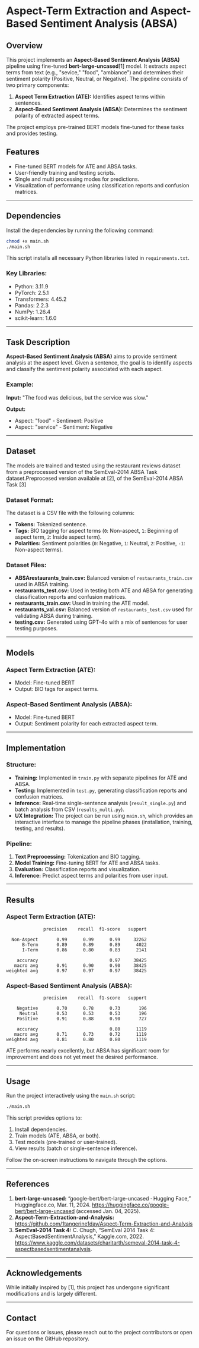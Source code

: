 # Aspect-Term Extraction and Aspect-Based Sentiment Analysis (ABSA)

## Overview
This project implements an **Aspect-Based Sentiment Analysis (ABSA)** pipeline using fine-tuned **bert-large-uncased**[1] model. It extracts aspect terms from text (e.g., "sevice," "food", "ambiance") and determines their sentiment polarity (Positive, Neutral, or Negative). The pipeline consists of two primary components:

1. **Aspect Term Extraction (ATE):** Identifies aspect terms within sentences.
2. **Aspect-Based Sentiment Analysis (ABSA):** Determines the sentiment polarity of extracted aspect terms.

The project employs pre-trained BERT models fine-tuned for these tasks and provides testing.

## Features
- Fine-tuned BERT models for ATE and ABSA tasks.
- User-friendly training and testing scripts.
- Single and multi processing modes for predictions.
- Visualization of  performance using classification reports and confusion matrices.

---

## Dependencies
Install the dependencies by running the following command:

```bash
chmod +x main.sh
./main.sh
```
This script installs all necessary Python libraries listed in `requirements.txt`.

### Key Libraries:
- Python: 3.11.9
- PyTorch: 2.5.1
- Transformers: 4.45.2
- Pandas: 2.2.3
- NumPy: 1.26.4
- scikit-learn: 1.6.0

---

## Task Description
**Aspect-Based Sentiment Analysis (ABSA)** aims to provide  sentiment analysis at the aspect level. Given a sentence, the goal is to identify aspects and classify the sentiment polarity associated with each aspect.

### Example:
**Input:** "The food was delicious, but the service was slow."

**Output:**
- Aspect: "food" - Sentiment: Positive
- Aspect: "service" - Sentiment: Negative

---

## Dataset
The models are trained and tested using the restaurant reviews dataset from a preprocessed version of the SemEval-2014 ABSA Task dataset.Preprocesed version available at [2], of the SemEval-2014 ABSA Task [3]

### Dataset Format:
The dataset is a CSV file with the following columns:
- **Tokens:** Tokenized sentence.
- **Tags:** BIO tagging for aspect terms (`0`: Non-aspect, `1`: Beginning of aspect term, `2`: Inside aspect term).
- **Polarities:** Sentiment polarities (`0`: Negative, `1`: Neutral, `2`: Positive, `-1`: Non-aspect terms).

### Dataset Files:
- **ABSArestaurants_train.csv:** Balanced version of `restaurants_train.csv` used in ABSA training.
- **restaurants_test.csv:** Used in testing both ATE and ABSA for generating classification reports and confusion matrices.
- **restaurants_train.csv:** Used in training the ATE model.
- **restaurants_val.csv:** Balanced version of `restaurants_test.csv` used for validating ABSA during training.
- **testing.csv:** Generated using GPT-4o with a mix of sentences for user testing purposes.

---

## Models
### Aspect Term Extraction (ATE):
- Model: Fine-tuned BERT
- Output: BIO tags for aspect terms.

### Aspect-Based Sentiment Analysis (ABSA):
- Model: Fine-tuned BERT
- Output: Sentiment polarity for each extracted aspect term.

---

## Implementation
### Structure:
- **Training:** Implemented in `train.py` with separate pipelines for ATE and ABSA.
- **Testing:** Implemented in `test.py`, generating classification reports and confusion matrices.
- **Inference:** Real-time single-sentence analysis (`result_single.py`) and batch analysis from CSV (`results_multi.py`).
- **UX Integration:** The project can be run using `main.sh`, which provides an interactive interface to manage the pipeline phases (installation, training, testing, and results).

### Pipeline:
1. **Text Preprocessing:** Tokenization and BIO tagging.
2. **Model Training:** Fine-tuning BERT for ATE and ABSA tasks.
3. **Evaluation:** Classification reports and visualization.
4. **Inference:** Predict aspect terms and polarities from user input.

---

## Results
### Aspect Term Extraction (ATE):
```
              precision    recall  f1-score   support

  Non-Aspect       0.99      0.99      0.99     32262
      B-Term       0.89      0.89      0.89      4022
      I-Term       0.86      0.80      0.83      2141

    accuracy                           0.97     38425
   macro avg       0.91      0.90      0.90     38425
weighted avg       0.97      0.97      0.97     38425
```

### Aspect-Based Sentiment Analysis (ABSA):
```
              precision    recall  f1-score   support

    Negative       0.70      0.78      0.73       196
     Neutral       0.53      0.53      0.53       196
    Positive       0.91      0.88      0.90       727

    accuracy                           0.80      1119
   macro avg       0.71      0.73      0.72      1119
weighted avg       0.81      0.80      0.80      1119
```

ATE performs nearly excellently, but ABSA has significant room for improvement and does not yet meet the desired performance.


---

## Usage
Run the project interactively using the `main.sh` script:

```bash
./main.sh
```

This script provides options to:
1. Install dependencies.
2. Train models (ATE, ABSA, or both).
3. Test models (pre-trained or user-trained).
4. View results (batch or single-sentence inference).

Follow the on-screen instructions to navigate through the options.

---

## References
1. **bert-large-uncased:** “google-bert/bert-large-uncased · Hugging Face,” Huggingface.co, Mar. 11, 2024. https://huggingface.co/google-bert/bert-large-uncased (accessed Jan. 04, 2025).
2. **Aspect-Term-Extraction-and-Analysis:** https://github.com/1tangerine1day/Aspect-Term-Extraction-and-Analysis
3. **SemEval-2014 Task 4:** C. Chugh, “SemEval 2014 Task 4: AspectBasedSentimentAnalysis,” Kaggle.com, 2022. https://www.kaggle.com/datasets/charitarth/semeval-2014-task-4-aspectbasedsentimentanalysis.
‌

---

## Acknowledgements
While initially inspired by [1], this project has undergone significant modifications and is largely different.

---

## Contact
For questions or issues, please reach out to the project contributors or open an issue on the GitHub repository.
